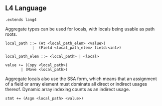 ## L4 Language

```grammar
.extends lang4
```

Aggregate types can be used for locals, with locals being usable as path
roots.

```grammar
local_path ::= (At <local_path_elem> <value>)
            |  (Field <local_path_elem> field:<int>)

local_path_elem ::= <local_path> | <local>

value += (Copy <local_path>)
       | (Move <local_path>)
```

Aggregate locals also use the SSA form, which means that an assignment of a
field or array element must dominate all direct or indirect usages thereof.
Dynamic array indexing counts as an indirect usage.

```grammar
stmt += (Asgn <local_path> <value>)
```
